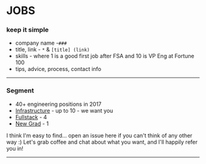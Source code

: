 # JOBS

### keep it simple

* company name -`###`
* title, link -  `*` & `[title] (link)`
* skills - where 1 is a good first job after FSA and 10 is VP Eng at Fortune 100
* tips, advice, process, contact info

___

### Segment 

* 40+ engineering positions in 2017
* [Infrastructure](https://boards.greenhouse.io/segment/jobs/42257#.WGwmG7YrLOY) - up to 10 - we want you
* [Fullstack](https://boards.greenhouse.io/segment/jobs/453971#.WGwllLYrLOQ) - 4
* [New Grad](https://boards.greenhouse.io/segment/jobs/453971#.WGwl_LYrLOY) - 1

I think I'm easy to find... open an issue here if you can't think of any other way :)
Let's grab coffee and chat about what you want, and I'll happily refer you in!

___

